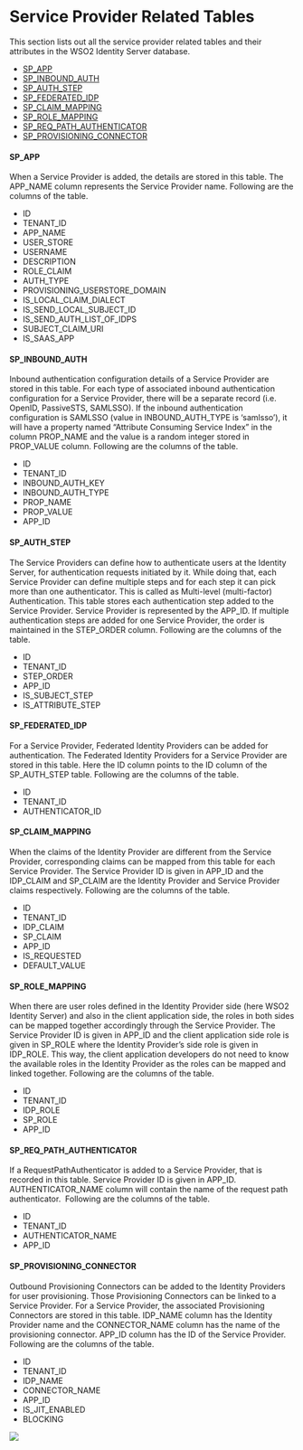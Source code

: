 # Service Provider Related Tables

This section lists out all the service provider related tables and their
attributes in the WSO2 Identity Server database.

-   [SP\_APP](#ServiceProviderRelatedTables-SP_APP)
-   [SP\_INBOUND\_AUTH](#ServiceProviderRelatedTables-SP_INBOUND_AUTH)
-   [SP\_AUTH\_STEP](#ServiceProviderRelatedTables-SP_AUTH_STEP)
-   [SP\_FEDERATED\_IDP](#ServiceProviderRelatedTables-SP_FEDERATED_IDP)
-   [SP\_CLAIM\_MAPPING](#ServiceProviderRelatedTables-SP_CLAIM_MAPPING)
-   [SP\_ROLE\_MAPPING](#ServiceProviderRelatedTables-SP_ROLE_MAPPING)
-   [SP\_REQ\_PATH\_AUTHENTICATOR](#ServiceProviderRelatedTables-SP_REQ_PATH_AUTHENTICATOR)
-   [SP\_PROVISIONING\_CONNECTOR](#ServiceProviderRelatedTables-SP_PROVISIONING_CONNECTOR)

#### SP\_APP

When a Service Provider is added, the details are stored in this table.
The APP\_NAME column represents the Service Provider name. Following are
the columns of the table.

-   ID
-   TENANT\_ID
-   APP\_NAME
-   USER\_STORE
-   USERNAME
-   DESCRIPTION
-   ROLE\_CLAIM
-   AUTH\_TYPE
-   PROVISIONING\_USERSTORE\_DOMAIN
-   IS\_LOCAL\_CLAIM\_DIALECT
-   IS\_SEND\_LOCAL\_SUBJECT\_ID
-   IS\_SEND\_AUTH\_LIST\_OF\_IDPS
-   SUBJECT\_CLAIM\_URI
-   IS\_SAAS\_APP

  

#### SP\_INBOUND\_AUTH

Inbound authentication configuration details of a Service Provider are
stored in this table. For each type of associated inbound authentication
configuration for a Service Provider, there will be a separate record
(i.e. OpenID, PassiveSTS, SAMLSSO). If the inbound authentication
configuration is SAMLSSO (value in INBOUND\_AUTH\_TYPE is ‘samlsso’), it
will have a property named “Attribute Consuming Service Index” in the
column PROP\_NAME and the value is a random integer stored in
PROP\_VALUE column. Following are the columns of the table.

-   ID
-   TENANT\_ID
-   INBOUND\_AUTH\_KEY
-   INBOUND\_AUTH\_TYPE
-   PROP\_NAME
-   PROP\_VALUE
-   APP\_ID

  

#### SP\_AUTH\_STEP

The Service Providers can define how to authenticate users at the
Identity Server, for authentication requests initiated by it. While
doing that, each Service Provider can define multiple steps and for each
step it can pick more than one authenticator. This is called as
Multi-level (multi-factor) Authentication. This table stores each
authentication step added to the Service Provider. Service Provider is
represented by the APP\_ID. If multiple authentication steps are added
for one Service Provider, the order is maintained in the STEP\_ORDER
column. Following are the columns of the table.

-   ID
-   TENANT\_ID
-   STEP\_ORDER
-   APP\_ID
-   IS\_SUBJECT\_STEP
-   IS\_ATTRIBUTE\_STEP

  

#### SP\_FEDERATED\_IDP

For a Service Provider, Federated Identity Providers can be added for
authentication. The Federated Identity Providers for a Service Provider
are stored in this table. Here the ID column points to the ID column of
the SP\_AUTH\_STEP table. Following are the columns of the table.

-   ID
-   TENANT\_ID
-   AUTHENTICATOR\_ID

  

#### SP\_CLAIM\_MAPPING

When the claims of the Identity Provider are different from the Service
Provider, corresponding claims can be mapped from this table for each
Service Provider. The Service Provider ID is given in APP\_ID and the
IDP\_CLAIM and SP\_CLAIM are the Identity Provider and Service Provider
claims respectively. Following are the columns of the table.

-   ID
-   TENANT\_ID
-   IDP\_CLAIM
-   SP\_CLAIM
-   APP\_ID
-   IS\_REQUESTED
-   DEFAULT\_VALUE

  

#### SP\_ROLE\_MAPPING

When there are user roles defined in the Identity Provider side (here
WSO2 Identity Server) and also in the client application side, the roles
in both sides can be mapped together accordingly through the Service
Provider. The Service Provider ID is given in APP\_ID and the client
application side role is given in SP\_ROLE where the Identity Provider’s
side role is given in IDP\_ROLE. This way, the client application
developers do not need to know the available roles in the Identity
Provider as the roles can be mapped and linked together. Following are
the columns of the table.

-   ID
-   TENANT\_ID
-   IDP\_ROLE
-   SP\_ROLE
-   APP\_ID

  

#### SP\_REQ\_PATH\_AUTHENTICATOR

If a RequestPathAuthenticator is added to a Service Provider, that is
recorded in this table. Service Provider ID is given in APP\_ID.
AUTHENTICATOR\_NAME column will contain the name of the request path
authenticator.  Following are the columns of the table.

-   ID
-   TENANT\_ID
-   AUTHENTICATOR\_NAME
-   APP\_ID

  

#### SP\_PROVISIONING\_CONNECTOR

Outbound Provisioning Connectors can be added to the Identity Providers
for user provisioning. Those Provisioning Connectors can be linked to a
Service Provider. For a Service Provider, the associated Provisioning
Connectors are stored in this table. IDP\_NAME column has the Identity
Provider name and the CONNECTOR\_NAME column has the name of the
provisioning connector. APP\_ID column has the ID of the Service
Provider. Following are the columns of the table.

-   ID
-   TENANT\_ID
-   IDP\_NAME
-   CONNECTOR\_NAME
-   APP\_ID
-   IS\_JIT\_ENABLED
-   BLOCKING

  

![](../../assets/img//103329403/103329404.png) 

